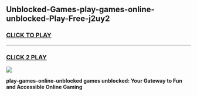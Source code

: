 
## Unblocked-Games-play-games-online-unblocked-Play-Free-j2uy2
<h3>
<a href="https://premium76.site?title=play-games-online-unblocked&ref=10A">CLICK TO PLAY</a></h3>
<hr>

<h3>
<a href="https://premium76.site?title=play-games-online-unblocked&ref=10A">CLICK 2 PLAY</a>
  
</h3>

<a href="https://premium76.site?title=play-games-online-unblocked&ref=10A"><img src="https://clearcache.store/games.png"></a>


**play-games-online-unblocked games unblocked: Your Gateway to Fun and Accessible Online Gaming**
